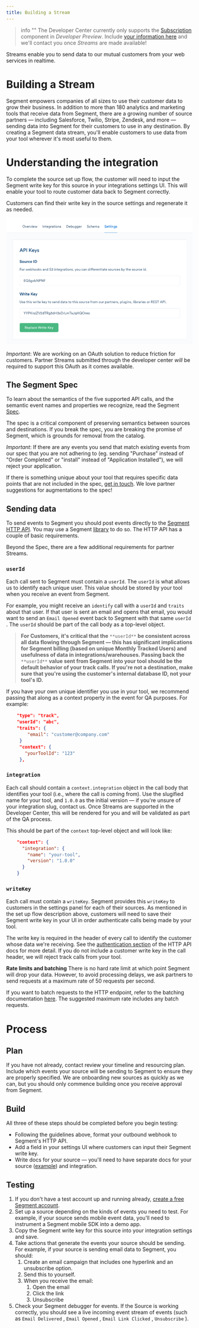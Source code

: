 ```yaml
---
title: Building a Stream
---
```


> info ""
> The Developer Center currently only supports the [Subscription](/docs/partners/subscriptions) component in _Developer Preview_. Include [your information here](https://airtable.com/shrj3BkHMhdeaPYWt) and we'll contact you once _Streams_ are made available!

Streams enable you to send data to our mutual customers from your web services in realtime.

# Building a Stream

Segment empowers companies of all sizes to use their customer data to grow their business. In addition to more than 180 analytics and marketing tools that receive data from Segment, there are a growing number of source partners — including Salesforce, Twilio, Stripe, Zendesk, and more — sending data into Segment for their customers to use in any destination. By creating a Segment data stream, you'll enable customers to use data from your tool wherever it's most useful to them.

# Understanding the integration

To complete the source set up flow, the customer will need to input the Segment write key for this source in your integrations settings UI. This will enable your tool to route customer data back to Segment correctly.

Customers can find their write key in the source settings and regenerate it as needed.

![](images/s_8E933880F61B29168308B8A8203AE878319289A26E8E2054D0824C7A53E43DD4_1479162638952_file.png)

*Important*: We are working on an OAuth solution to reduce friction for customers. Partner Streams submitted through the developer center *will* be required to support this OAuth as it comes available.

## The Segment Spec

To learn about the semantics of the five supported API calls, and the semantic event names and properties we recognize, read the Segment [Spec](https://segment.com/docs/connections/spec).

The spec is a critical component of preserving semantics between sources and destinations. If you break the spec, you are breaking the promise of Segment, which is grounds for removal from the catalog.

*Important*: If there are any events you send that match existing events from our spec that you are not adhering to (eg. sending "Purchase" instead of "Order Completed" or "install" instead of "Application Installed"), we will reject your application.

If there is something unique about your tool that requires specific data points that are not included in the spec, [get in touch](https://segment.com/help/contact/). We love partner suggestions for augmentations to the spec!

## Sending data

To send events to Segment you should post events directly to the [Segment HTTP API](https://segment.com/docs/libraries/http/#track). You may use a Segment [library](https://segment.com/docs/libraries/) to do so. The HTTP API has a couple of basic requirements.

Beyond the Spec, there are a few additional requirements for partner Streams.

### `userId`

Each call sent to Segment must contain a  `userId`. The `userId` is what allows us to identify each unique user. This value should be stored by your tool when you receive an event from Segment.

For example, you might receive an `identify` call with a `userId` and `traits` about that user. If that user is sent an email and opens that email, you would want to send an `Email Opened` event back to Segment with that same `userId` . The `userId` should be part of the call body as a top-level object.

> **For Customers, it's critical that the** `**userId**` **be consistent across all data flowing through Segment — this has significant implications for Segment billing (based on unique Monthly Tracked Users) and usefulness of data in integrations/warehouses. Passing back the** `**userId**` **value sent from Segment into your tool should be the default behavior of your track calls. If you're not a destination, make sure that you're using the customer's internal database ID, not your tool's ID.**

If you have your own unique identifier you use in your tool, we recommend passing that along as a context property in the event for QA purposes. For example:

```json
    "type": "track",
    "userId": "abc",
    "traits": {
        "email": "customer@company.com"
     }
     "context": {
       "yourToolId": "123"
     },
```

### `integration`

Each call should contain a `context.integration` object in the call body that identifies your tool (i.e., where the call is coming from). Use the slugified name for your tool, and `1.0.0` as the initial version — if you're unsure of your integration slug, contact us. Once Streams are supported in the Developer Center, this will be rendered for you and will be validated as part of the QA process.

This should be part of the `context` top-level object and will look like:

```json
    "context": {
      "integration": {
        "name": "your-tool",
        "version": "1.0.0"
      }
    }
```

### `writeKey`

Each call must contain a `writeKey`. Segment provides this `writeKey` to customers in the settings panel for each of their sources. As mentioned in the set up flow description above, customers will need to save their Segment write key in your UI in order authenticate calls being made by your tool.

The write key is required in the header of every call to identify the customer whose data we're receiving. See the [authentication section](https://segment.com/docs/libraries/http/#authentication) of the HTTP API docs for more detail. If you do not include a customer write key in the call header, we will reject track calls from your tool.

**Rate limits and batching**
There is no hard rate limit at which point Segment will drop your data. However, to avoid processing delays, we ask partners to send requests at a maximum rate of 50 requests per second.

If you want to batch requests to the HTTP endpoint, refer to the batching documentation [here](https://segment.com/docs/libraries/http/#import). The suggested maximum rate includes any batch requests.

# Process

## Plan

If you have not already, contact review your timeline and resourcing plan. Include which events your source will be sending to Segment to ensure they are properly specified. We are onboarding new sources as quickly as we can, but you should only commence building once you receive approval from Segment.

## Build

All three of these steps should be completed before you begin testing:


- Following the guidelines above, format your outbound webhook to Segment's HTTP API.
- Add a field in your settings UI where customers can input their Segment write key.
- Write docs for your source — you'll need to have separate docs for your source ([example](https://segment.com/docs/connections/sources/catalog/cloud-apps/drip/)) and integration.

## Testing

1. If you don't have a test account up and running already, [create a free Segment account](https://segment.com/signup).
2. Set up a source depending on the kinds of events you need to test. For example, if your source sends mobile event data, you'll need to instrument a Segment mobile SDK into a demo app.
3. Copy the Segment write key for this source into your integration settings and save.
4. Take actions that generate the events your source should be sending. For example, if your source is sending email data to Segment, you should:
   1. Create an email campaign that includes one hyperlink and an unsubscribe option.
   2. Send this to yourself.
   3. When you receive the email:
      1. Open the email
      2. Click the link
      3. Unsubscribe
5. Check your Segment debugger for events. If the Source is working correctly, you should see a live incoming event stream of events (such as `Email Delivered` , `Email Opened` , `Email Link Clicked` , `Unsubscribe` ).
